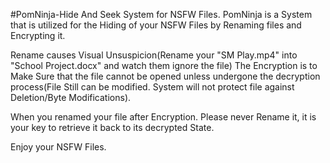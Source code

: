 #PomNinja-Hide And Seek System for NSFW Files.
PomNinja is a System that is utilized for the Hiding of your NSFW Files by Renaming files and Encrypting it.

Rename causes Visual Unsuspicion(Rename your "SM Play.mp4" into "School Project.docx" and watch them ignore the file)
The Encryption is to Make Sure that the file cannot be opened unless undergone the decryption process(File Still can be modified. System will not protect file against Deletion/Byte Modifications).

When you renamed your file after Encryption. Please never Rename it, it is your key to retrieve it back to its decrypted State.

Enjoy your NSFW Files.
